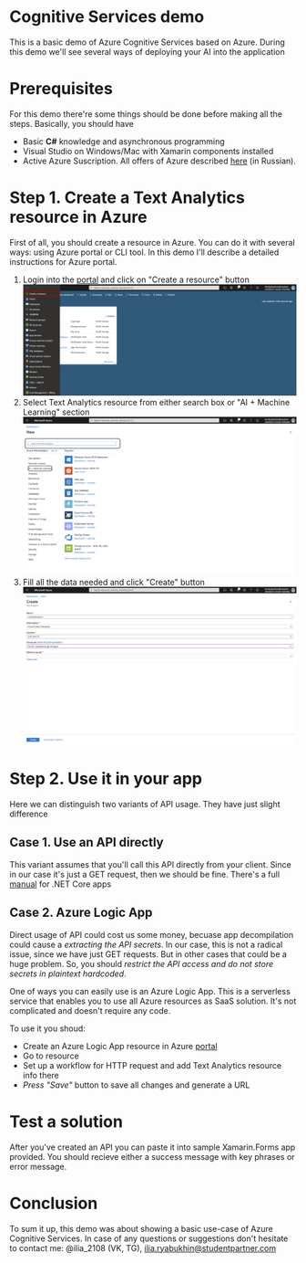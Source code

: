 # Cognitive Services demo
This is a basic demo of Azure Cognitive Services based on Azure. During this demo we'll see several ways of deploying your AI into the application

# Prerequisites
For this demo there're some things should be done before making all the steps. Basically, you should have 
* Basic **C#** knowledge and asynchronous programming
* Visual Studio on Windows/Mac with Xamarin components installed
* Active Azure Suscription. All offers of Azure described [here](https://habr.com/ru/company/microsoft/blog/352786/ "Как получить подписку Microsoft Azure?") (in Russian).

# Step 1. Create a Text Analytics resource in Azure
First of all, you should create a resource in Azure. You can do it with several ways: using Azure portal or CLI tool. In this demo I'll describe a detailed instructions for Azure portal.

1. Login into the [portal](portal.azure.com "Azure portal") and click on "Create a resource" button ![alt text](https://github.com/ilia2108/CognitiveServicesDemo/blob/master/Screenshots/portal_1.png)
2. Select Text Analytics resource from either search box or "AI + Machine Learning" section ![alt text](https://github.com/ilia2108/CognitiveServicesDemo/blob/master/Screenshots/portal_2.png)
3. Fill all the data needed and click "Create" button ![alt text](https://github.com/ilia2108/CognitiveServicesDemo/blob/master/Screenshots/portal_3.png)

# Step 2. Use it in your app
Here we can distinguish two variants of API usage. They have just slight difference

## Case 1. Use an API directly
This variant assumes that you'll call this API directly from your client. Since in our case it's just a GET request, then we should be fine. There's a full [manual](https://docs.microsoft.com/en-us/azure/cognitive-services/text-analytics/quickstarts/text-analytics-sdk?tabs=version-3&pivots=programming-language-csharp) for .NET Core apps

## Case 2. Azure Logic App
Direct usage of API could cost us some money, becuase app decompilation could cause a *extracting the API secrets*. In our case, this is not a radical issue, since we have just GET requests. But in other cases that could be a huge problem. So, you should *restrict the API access and do not store secrets in plaintext hardcoded*.

One of ways you can easily use is an Azure Logic App. This is a serverless service that enables you to use all Azure resources as SaaS solution. It's not complicated and doesn't require any code.

To use it you shoud:
* Create an Azure Logic App resource in Azure [portal](portal.azure.com "Azure portal")
* Go to resource
* Set up a workflow for HTTP request and add Text Analytics resource info there
* *Press "Save"* button to save all changes and generate a URL

# Test a solution
After you've created an API you can paste it into sample Xamarin.Forms app provided. You should recieve either a success message with key phrases or error message.

# Conclusion
To sum it up, this demo was about showing a basic use-case of Azure Cognitive Services. In case of any questions or suggestions don't hesitate to contact me: @ilia_2108 (VK, TG), ilia.ryabukhin@studentpartner.com
